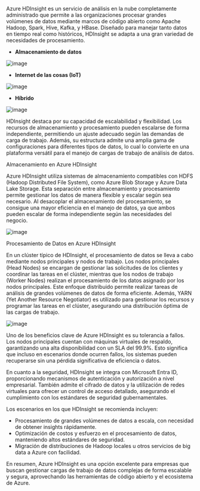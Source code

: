 Azure HDInsight es un servicio de análisis en la nube completamente administrado que permite a las organizaciones procesar grandes volúmenes de datos mediante marcos de código abierto como Apache Hadoop, Spark, Hive, Kafka, y HBase. Diseñado para manejar tanto datos en tiempo real como históricos, HDInsight se adapta a una gran variedad de necesidades de procesamiento.

- **Almacenamiento de datos**
  
![image](https://github.com/user-attachments/assets/aa430040-a85c-46a3-a033-8ebfb4d41d49)

- **Internet de las cosas (IoT)**
  
![image](https://github.com/user-attachments/assets/cd59197f-9549-4b81-a3a6-f88fa37976f0)

- **Híbrido**
  
![image](https://github.com/user-attachments/assets/545e38c7-c002-4f99-ad26-e3136dfbce38)

HDInsight destaca por su capacidad de escalabilidad y flexibilidad. Los recursos de almacenamiento y procesamiento pueden escalarse de forma independiente, permitiendo un ajuste adecuado según las demandas de carga de trabajo. Además, su estructura admite una amplia gama de configuraciones para diferentes tipos de datos, lo cual lo convierte en una plataforma versátil para el manejo de cargas de trabajo de análisis de datos.

Almacenamiento en Azure HDInsight

Azure HDInsight utiliza sistemas de almacenamiento compatibles con HDFS (Hadoop Distributed File System), como Azure Blob Storage y Azure Data Lake Storage. Esta separación entre almacenamiento y procesamiento permite gestionar los datos de manera flexible y escalar según sea necesario. Al desacoplar el almacenamiento del procesamiento, se consigue una mayor eficiencia en el manejo de datos, ya que ambos pueden escalar de forma independiente según las necesidades del negocio.

![image](https://github.com/user-attachments/assets/45dce99e-d0ac-4f21-a953-882e9f181ed5)


Procesamiento de Datos en Azure HDInsight

En un clúster típico de HDInsight, el procesamiento de datos se lleva a cabo mediante nodos principales y nodos de trabajo. Los nodos principales (Head Nodes) se encargan de gestionar las solicitudes de los clientes y coordinar las tareas en el clúster, mientras que los nodos de trabajo (Worker Nodes) realizan el procesamiento de los datos asignado por los nodos principales. Este enfoque distribuido permite realizar tareas de análisis de grandes volúmenes de datos de forma eficiente. Además, YARN (Yet Another Resource Negotiator) es utilizado para gestionar los recursos y programar las tareas en el clúster, asegurando una distribución óptima de las cargas de trabajo.

![image](https://github.com/user-attachments/assets/717e4933-a12f-46d9-b685-92d9841002fc)



Uno de los beneficios clave de Azure HDInsight es su tolerancia a fallos. Los nodos principales cuentan con máquinas virtuales de respaldo, garantizando una alta disponibilidad con un SLA del 99.9%. Esto significa que incluso en escenarios donde ocurren fallos, los sistemas pueden recuperarse sin una pérdida significativa de eficiencia o datos.

En cuanto a la seguridad, HDInsight se integra con Microsoft Entra ID, proporcionando mecanismos de autenticación y autorización a nivel empresarial. También admite el cifrado de datos y la utilización de redes virtuales para ofrecer un control de acceso detallado, asegurando el cumplimiento con los estándares de seguridad gubernamentales.

Los escenarios en los que HDInsight se recomienda incluyen:
- Procesamiento de grandes volúmenes de datos a escala, con necesidad de obtener insights rápidamente.
- Optimización de costos y esfuerzo en el procesamiento de datos, manteniendo altos estándares de seguridad.
- Migración de distribuciones de Hadoop locales u otros servicios de big data a Azure con facilidad.

En resumen, Azure HDInsight es una opción excelente para empresas que buscan gestionar cargas de trabajo de datos complejas de forma escalable y segura, aprovechando las herramientas de código abierto y el ecosistema de Azure.

